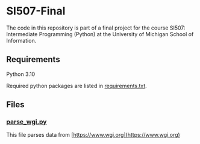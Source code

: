 # SI507-Final

The code in this repository is part of a final project for the course SI507: Intermediate Programming (Python) at the University of Michigan School of Information.

## Requirements

Python 3.10

Required python packages are listed in [requirements.txt](./source-code/requirements.txt).


## Files

### [parse_wgi.py](./source-code/parse_wgi.py)

This file parses data from [https://www.wgi.org](https://www.wgi.org)

### []()
